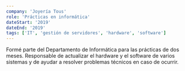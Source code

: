 ```yaml
---
company: 'Joyería Tous'
role: 'Prácticas en informática'
dateStart: '2019'
dateEnd: '2019'
tags: ['IT', 'gestión de servidores', 'hardware', 'software']
---
```


Formé parte del Departamento de Informática para las prácticas de dos meses.
Responsable de actualizar el hardware y el software de varios sistemas y de ayudar a
resolver problemas técnicos en caso de ocurrir.
